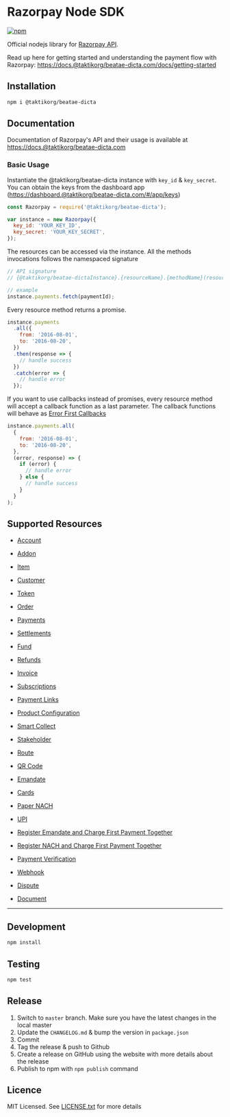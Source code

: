 # Razorpay Node SDK

[![npm](https://img.shields.io/npm/v/@taktikorg/beatae-dicta.svg?maxAge=2592000?style=flat-square)](https://www.npmjs.com/package/@taktikorg/beatae-dicta)

Official nodejs library for [Razorpay API](https://docs.@taktikorg/beatae-dicta.com/docs/payments).

Read up here for getting started and understanding the payment flow with Razorpay: <https://docs.@taktikorg/beatae-dicta.com/docs/getting-started>

## Installation

```bash
npm i @taktikorg/beatae-dicta
```

## Documentation

Documentation of Razorpay's API and their usage is available at <https://docs.@taktikorg/beatae-dicta.com>

### Basic Usage

Instantiate the @taktikorg/beatae-dicta instance with `key_id` & `key_secret`. You can obtain the keys from the dashboard app ([https://dashboard.@taktikorg/beatae-dicta.com/#/app/keys](https://dashboard.@taktikorg/beatae-dicta.com/#/app/keys))

```js
const Razorpay = require('@taktikorg/beatae-dicta');

var instance = new Razorpay({
  key_id: 'YOUR_KEY_ID',
  key_secret: 'YOUR_KEY_SECRET',
});
```

The resources can be accessed via the instance. All the methods invocations follows the namespaced signature

```js
// API signature
// {@taktikorg/beatae-dictaInstance}.{resourceName}.{methodName}(resourceId [, params])

// example
instance.payments.fetch(paymentId);
```

Every resource method returns a promise.

```js
instance.payments
  .all({
    from: '2016-08-01',
    to: '2016-08-20',
  })
  .then(response => {
    // handle success
  })
  .catch(error => {
    // handle error
  });
```

If you want to use callbacks instead of promises, every resource method will accept a callback function as a last parameter. The callback functions will behave as [Error First Callbacks ](http://fredkschott.com/post/2014/03/understanding-error-first-callbacks-in-node-js/)

```js
instance.payments.all(
  {
    from: '2016-08-01',
    to: '2016-08-20',
  },
  (error, response) => {
    if (error) {
      // handle error
    } else {
      // handle success
    }
  }
);
```

## Supported Resources
- [Account](documents/account.md)

- [Addon](documents/addon.md)

- [Item](documents/items.md)

- [Customer](documents/customer.md)

- [Token](documents/token.md)

- [Order](documents/order.md)

- [Payments](documents/payment.md)

- [Settlements](documents/settlement.md)

- [Fund](documents/fund.md)

- [Refunds](documents/refund.md)

- [Invoice](documents/invoice.md)

- [Subscriptions](documents/subscription.md)

- [Payment Links](documents/paymentLink.md)

- [Product Configuration](documents/productConfiguration)

- [Smart Collect](documents/virtualAccount.md)

- [Stakeholder](documents/stakeholders.md)

- [Route](documents/transfer.md)

- [QR Code](documents/qrcode.md)

- [Emandate](documents/emandate.md)

- [Cards](documents/card.md)

- [Paper NACH](documents/papernach.md)

- [UPI](documents/upi.md)

- [Register Emandate and Charge First Payment Together](documents/registerEmandate.md)

- [Register NACH and Charge First Payment Together](documents/registerNach.md)

- [Payment Verification](documents/paymentVerfication.md)

- [Webhook](documents/webhook.md)

- [Dispute](documents/disputes.md)

- [Document](documents/documents.md)

---

## Development

```bash
npm install
```

## Testing

```bash
npm test
```

## Release

1.  Switch to `master` branch. Make sure you have the latest changes in the local master
2.  Update the `CHANGELOG.md` & bump the version in `package.json`
3.  Commit
4.  Tag the release & push to Github
5.  Create a release on GitHub using the website with more details about the release
6.  Publish to npm with `npm publish` command

## Licence

MIT Licensed. See [LICENSE.txt](LICENSE.txt) for more details
